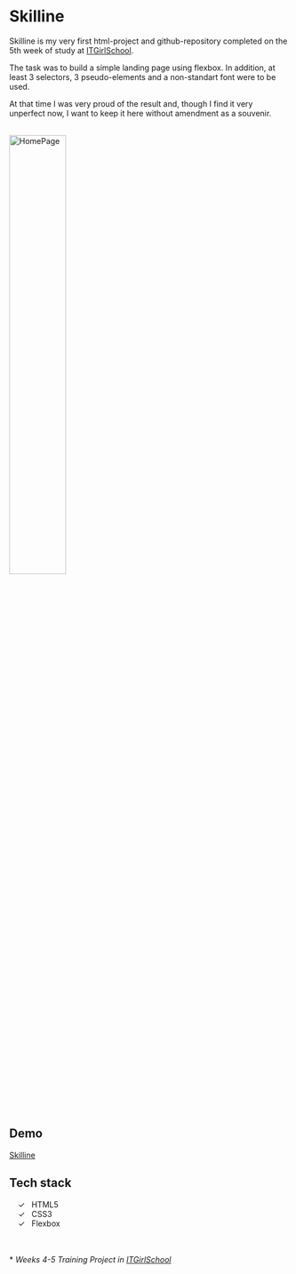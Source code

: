 # Skilline

Skilline is my very first html-project and github-repository completed on the 5th week of study at [ITGirlSchool].

The task was to build a simple landing page using flexbox. In addition, at least 3 selectors, 3 pseudo-elements and a non-standart font were to be used.

At that time I was very proud of the result and, though I find it very unperfect now, I want to keep it here without amendment as a souvenir.

<br>
<img width="45%" alt="HomePage" src="../main/assets/images/captureweb.png">

## Demo
[Skilline]

## Tech stack

&nbsp;&nbsp;&nbsp;&nbsp;&check;&nbsp;&nbsp; HTML5<br>
&nbsp;&nbsp;&nbsp;&nbsp;&check;&nbsp;&nbsp; CSS3<br>
&nbsp;&nbsp;&nbsp;&nbsp;&check;&nbsp;&nbsp; Flexbox<br>

<br><br> 
\* _Weeks 4-5 Training Project in [ITGirlSchool]_ 
  

   [ITGirlSchool]: <https://itgirlschool.com/en>
   [Skilline]: <https://alenagm.github.io/Skilline/>
